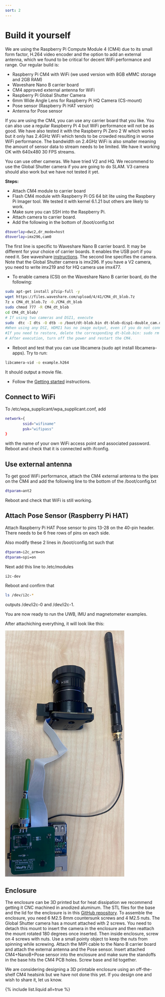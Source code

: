 ```yaml
---
sort: 2
---
```


# Build it yourself

We are using the Raspberry Pi Compute Module 4 (CM4) due to its small form factor, H.264 video encoder and the option to add an external antenna, which we found to be critical for decent WiFi performance and range. Our regular build is:

- Raspberry Pi CM4 with WiFi (we used version with 8GB eMMC storage and 2GB RAM)
- Waveshare Nano B carrier board
- CM4 approved external antenna for WiFi
- Raspberry Pi Global Shutter Camera
- 6mm Wide Angle Lens for Raspberry Pi HQ Camera (CS-mount)
- Pose sensor (Raspberry Pi HAT version) 
- Antenna for Pose sensor

If you are using the CM4, you can use any carrier board that you like. You can also use a regular Raspberry Pi 4 but WiFi performance will not be as good.
We have also tested it with the Raspberry Pi Zero 2 W which works but it only has 2.4GHz WiFi which tends to be crowded resulting in worse WiFi performance. The bandwidth on 2.4GHz WiFi is also smaller meaning the amount of sensor data to stream needs to be limited. We have it working OK with 640x480 30 FPS streams.

You can use other cameras. We have tried V2 and HQ. We recommend to use the Global Shutter camera if you are going to do SLAM. V3 camera should also work but we have not tested it yet.

**Steps:**

- Attach CM4 module to carrier board
- Flash CM4 module with Raspberry Pi OS 64 bit lite using the Raspbery Pi Imager tool. We tested it with kernel 6.1.21 but others are likely to work.
- Make sure you can SSH into the Raspberry Pi.
- Attach camera to carrier board.
- Add the following in the bottom of /boot/config.txt
```bash
dtoverlay=dwc2,dr_mode=host
dtoverlay=imx296,cam0
```
The first line is specific to Waveshare Nano B carrier board. It may be different for your choice of carrier boards. It enables the USB port if you need it. See waveshare [instructions](https://www.waveshare.com/wiki/CM4-NANO-B). The second line specifies the camera. Note that the Global Shutter camera is imx296. If you have a V2 camera, you need to write imx219 and for HQ camera use imx477.
- To enable camera (CSI) on the Waveshare Nano B carrier board, do the following:
```bash
sudo apt-get install p7zip-full -y
wget https://files.waveshare.com/upload/4/41/CM4_dt_blob.7z
7z x CM4_dt_blob.7z -O./CM4_dt_blob
sudo chmod 777 -R CM4_dt_blob
cd CM4_dt_blob/
# If using two cameras and DSI1, execute
sudo  dtc -I dts -O dtb -o /boot/dt-blob.bin dt-blob-disp1-double_cam.dts
#When using any DSI, HDMI1 has no image output, even if you do not connect the DSI screen, as long as the corresponding file is compiled, then HDMI1 will not output.
#If you need to restore, delete the corresponding dt-blob.bin: sudo rm -rf /boot/dt-blob.bin
# After execution, turn off the power and restart the CM4.
```
- Reboot and test that you can use libcamera (sudo apt install libcamera-apps). Try to run:
```bash
libcamera-vid -o example.h264
```
It should output a movie file.
- Follow the [Getting started](/manual/setup/gettingstarted/) instructions.

## Connect to WiFi
To /etc/wpa_supplicant/wpa_supplicant.conf, add 
```bash
network={
        ssid="wifiname"
        psk="wifipass"
}
```
with the name of your own WiFi access point and associated password. Reboot and check that it is connected with ifconfig.

## Use external antenna
To get good WiFi performance, attach the CM4 external antenna to the ipex on the CM4 and add the following line to the bottom of the /boot/config.txt
```bash
dtparam=ant2
```
Reboot and check that WiFi is still working.

## Attach Pose Sensor (Raspberry Pi HAT)
Attach Raspberry Pi HAT Pose sensor to pins 13-28 on the 40-pin header. There needs to be 6 free rows of pins on each side.

Also modify these 2 lines in /boot/config.txt such that 
```bash
dtparam=i2c_arm=on
dtparam=spi=on
```

Next add this line to /etc/modules
```bash
i2c-dev
```

Reboot and confirm that 
```bash
ls /dev/i2c-*
```
outputs /dev/i2c-0 and /dev/i2c-1.

You are now ready to run the UWB, IMU and magnetometer examples.

After attachiching everything, it will look like this:

<img src="camera_build.jpg" alt="Camera build" height="800"/>

## Enclosure
The enclosure can be 3D printed but for heat dissipation we recommend getting it CNC machined in anodized aluminum. The STL files for the base and the lid for the enclosure is in this [GitHub repository](https://github.com/MayFly-AI/stm32-pi4-hw/tree/main/3d/pi4). To assemble the enclosure, you need 6 M2.5 8mm countersunk screws and 4 M2.5 nuts. The Global Shutter camera has a mount attached with 2 screws. You need to detach this mount to insert the camera in the enclosure and then reattach the mount rotated 180 degrees once inserted. Then inside enclosure, screw on 4 screws with nuts. Use a small pointy object to keep the nuts from spinning while screwing. Attach the MIPI cable to the Nano B carrier board and attach the external antenna and the Pose sensor. Insert attached CM4+NanoB+Pose sensor into the enclosure and make sure the standoffs in the base hits the CM4 PCB holes. Screw base and lid together.

We are considering designing a 3D printable enclosure using an off-the-shelf CM4 heatsink but we have not done this yet. If you design one and wish to share it, let us know.

{% include list.liquid all=true %}

